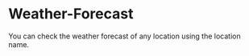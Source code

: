 # Weather-Forecast
You can check the weather forecast of any location using the location name.<br>

